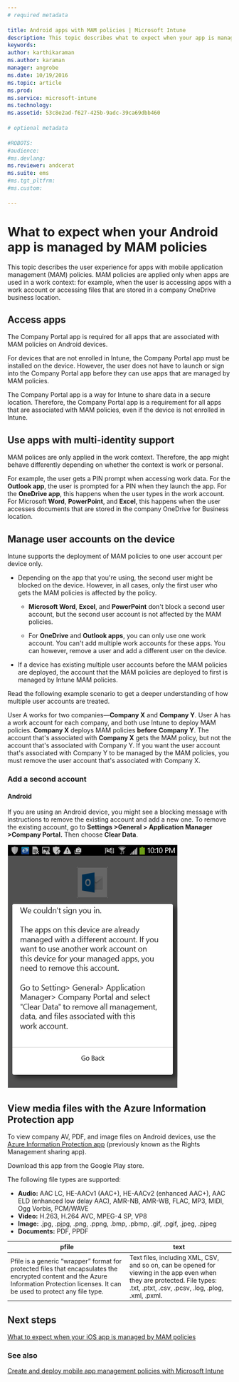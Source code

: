 ```yaml
---
# required metadata

title: Android apps with MAM policies | Microsoft Intune
description: This topic describes what to expect when your app is managed by mobile app management policies.
keywords:
author: karthikaraman
ms.author: karaman
manager: angrobe
ms.date: 10/19/2016
ms.topic: article
ms.prod:
ms.service: microsoft-intune
ms.technology:
ms.assetid: 53c8e2ad-f627-425b-9adc-39ca69dbb460

# optional metadata

#ROBOTS:
#audience:
#ms.devlang:
ms.reviewer: andcerat
ms.suite: ems
#ms.tgt_pltfrm:
#ms.custom:

---
```


# What to expect when your Android app is managed by MAM policies
This topic describes the user experience for apps with mobile application management (MAM) policies. MAM policies are applied only when apps are used in a work context: for example, when the user is accessing apps with a work account or accessing files that are stored in a company OneDrive business location.
##  Access apps

The Company Portal app is required for all apps that are associated with MAM policies on Android devices.

For devices that are not enrolled in Intune, the Company Portal app must be installed on the device. However, the user does not have to launch  or sign into the Company Portal app before they can use apps that are managed by MAM policies.

The Company Portal app is a way for Intune to share data in a secure location. Therefore, the Company Portal app is a requirement for all apps that are associated with MAM policies, even if the device is not enrolled in Intune.


##  Use apps with multi-identity support

MAM polices are only applied in the work context. Therefore, the app might behave differently depending on whether the context is work or personal.

For example, the user gets a PIN prompt when accessing work data. For the **Outlook app**, the user is prompted for a PIN when they launch the app. For the **OneDrive app**, this happens when the user types in the work account. For Microsoft **Word**, **PowerPoint**, and **Excel**, this happens when the user accesses documents that are stored in the company OneDrive for Business location.

##  Manage user accounts on the device

Intune  supports the deployment of MAM policies to one user account per device only.

* Depending on the app that you're using, the second user might be blocked on the device. However, in all cases, only the first user who gets the MAM policies is affected by the policy.

  * **Microsoft Word**, **Excel**, and **PowerPoint** don't block a second user account, but the second user account is not affected by the MAM policies.

  * For **OneDrive** and **Outlook apps**, you can only use one work account.  You can't add multiple work accounts for these apps.  You can however, remove a user and add a different user on the device.


* If a device has existing multiple user accounts before the MAM policies are deployed, the account that the MAM policies are deployed to first is managed by Intune MAM policies.


Read the following example scenario to get a deeper understanding of how multiple user accounts are treated.

User A works for two companies—**Company X** and **Company Y**. User A has a work account for each company, and both use Intune to deploy MAM policies. **Company X** deploys MAM policies **before** **Company Y**. The account that's associated with **Company X** gets the MAM policy, but not the account that's associated with Company Y. If you want the user account that's associated with Company Y to be managed by the MAM policies, you must remove the user account that's associated with Company X.
### Add a second account
####  Android
If you are using an Android device, you might see a blocking message with instructions to remove the existing account and add a new one.  To remove the existing account, go to **Settings  &gt;General &gt; Application Manager &gt;Company Portal.** Then choose **Clear Data**.

![Screenshot of the error message and instructions to remove the account](../media/AppManagement/Android_SwitchUser.png)

##  View media files with the Azure Information Protection app
To view company AV, PDF, and image files on Android devices, use the [Azure Information Protection app](https://play.google.com/store/apps/details?id=com.microsoft.ipviewer) (previously known as the Rights Management sharing app).

Download this app from the Google Play store.  

The following file types are supported:

* **Audio:** AAC LC, HE-AACv1 (AAC+), HE-AACv2 (enhanced AAC+), AAC ELD (enhanced low delay AAC), AMR-NB, AMR-WB, FLAC, MP3, MIDI, Ogg Vorbis, PCM/WAVE
* **Video:** H.263, H.264 AVC, MPEG-4 SP, VP8
* **Image:** .jpg, .pjpg, .png, .ppng, .bmp, .pbmp, .gif, .pgif, .jpeg, .pjpeg
* **Documents:** PDF, PPDF


|**pfile**|**text**|
|----|----|
|Pfile is a generic “wrapper” format for protected files that encapsulates the encrypted content and the Azure Information Protection licenses. It can be used to protect any file type.|Text files, including XML, CSV, and so on, can be opened for viewing in the app even when they are protected. File types: .txt, .ptxt, .csv, .pcsv, .log, .plog, .xml, .pxml.|

## Next steps
[What to expect when your iOS app is managed by MAM policies](user-experience-for-mam-enabled-ios-apps-with-microsoft-intune.md)

### See also
[Create and deploy mobile app management policies with Microsoft Intune](create-and-deploy-mobile-app-management-policies-with-microsoft-intune.md)
